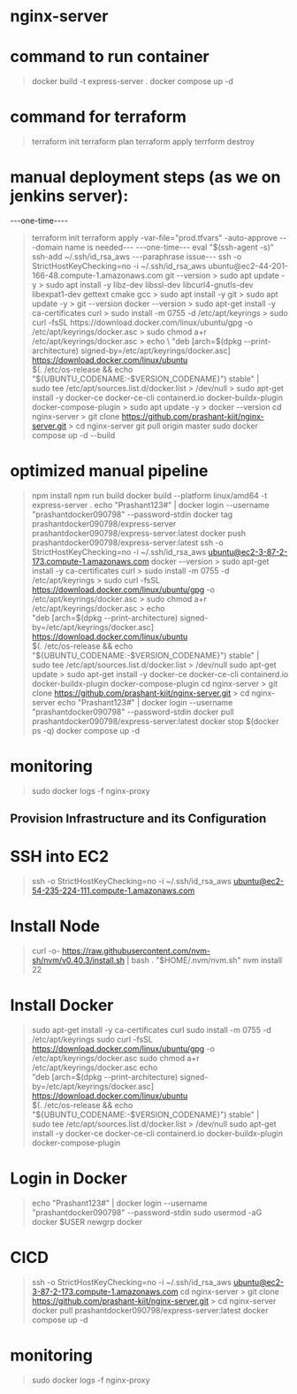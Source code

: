 # nginx-server

# command to run container
> docker build -t express-server .
> docker compose up -d

# command for terraform
> terraform init
> terraform plan
> terraform apply
> terrform destroy

# manual deployment steps (as we on jenkins server):
---one-time----
> terraform init
> terraform apply -var-file="prod.tfvars" -auto-approve
---domain name is needed---
---one-time---
> eval "$(ssh-agent -s)"
> ssh-add ~/.ssh/id_rsa_aws
---paraphrase issue---
> ssh -o StrictHostKeyChecking=no -i ~/.ssh/id_rsa_aws ubuntu@ec2-44-201-166-48.compute-1.amazonaws.com
> git --version
    > sudo apt update -y
    > sudo apt install -y libz-dev libssl-dev libcurl4-gnutls-dev libexpat1-dev gettext cmake gcc
    > sudo apt install -y git
    > sudo apt update -y
    > git --version
> docker --version
    > sudo apt-get install -y ca-certificates curl
    > sudo install -m 0755 -d /etc/apt/keyrings
    > sudo curl -fsSL https://download.docker.com/linux/ubuntu/gpg -o /etc/apt/keyrings/docker.asc
    > sudo chmod a+r /etc/apt/keyrings/docker.asc
    > echo \
      "deb [arch=$(dpkg --print-architecture) signed-by=/etc/apt/keyrings/docker.asc] https://download.docker.com/linux/ubuntu \
      $(. /etc/os-release && echo "${UBUNTU_CODENAME:-$VERSION_CODENAME}") stable" | \
      sudo tee /etc/apt/sources.list.d/docker.list > /dev/null
    > sudo apt-get install -y docker-ce docker-ce-cli containerd.io docker-buildx-plugin docker-compose-plugin
    > sudo apt update -y
    > docker --version
> cd nginx-server
    > git clone https://github.com/prashant-kiit/nginx-server.git
    > cd nginx-server
> git pull origin master
> sudo docker compose up -d --build 


# optimized manual pipeline
> npm install
> npm run build
> docker build --platform linux/amd64 -t express-server .
> echo "Prashant123#" | docker login --username "prashantdocker090798" --password-stdin
> docker tag prashantdocker090798/express-server prashantdocker090798/express-server:latest
> docker push prashantdocker090798/express-server:latest
> ssh -o StrictHostKeyChecking=no -i ~/.ssh/id_rsa_aws ubuntu@ec2-3-87-2-173.compute-1.amazonaws.com
> docker --version
    > sudo apt-get install -y ca-certificates curl
    > sudo install -m 0755 -d /etc/apt/keyrings
    > sudo curl -fsSL https://download.docker.com/linux/ubuntu/gpg -o /etc/apt/keyrings/docker.asc
    > sudo chmod a+r /etc/apt/keyrings/docker.asc
    > echo \
    "deb [arch=$(dpkg --print-architecture) signed-by=/etc/apt/keyrings/docker.asc] https://download.docker.com/linux/ubuntu \
    $(. /etc/os-release && echo "${UBUNTU_CODENAME:-$VERSION_CODENAME}") stable" | \
    sudo tee /etc/apt/sources.list.d/docker.list > /dev/null
    sudo apt-get update
    > sudo apt-get install -y docker-ce docker-ce-cli containerd.io docker-buildx-plugin docker-compose-plugin
> cd nginx-server
    > git clone https://github.com/prashant-kiit/nginx-server.git
    > cd nginx-server
> echo "Prashant123#" | docker login --username "prashantdocker090798" --password-stdin
> docker pull prashantdocker090798/express-server:latest
> docker stop $(docker ps -q)
> docker compose up -d

# monitoring
> sudo docker logs -f nginx-proxy


## Provision Infrastructure and its Configuration

# SSH into EC2
> ssh -o StrictHostKeyChecking=no -i ~/.ssh/id_rsa_aws ubuntu@ec2-54-235-224-111.compute-1.amazonaws.com

# Install Node
> curl -o- https://raw.githubusercontent.com/nvm-sh/nvm/v0.40.3/install.sh | bash
> \. "$HOME/.nvm/nvm.sh"
> nvm install 22

# Install Docker
> sudo apt-get install -y ca-certificates curl
> sudo install -m 0755 -d /etc/apt/keyrings
> sudo curl -fsSL https://download.docker.com/linux/ubuntu/gpg -o /etc/apt/keyrings/docker.asc
> sudo chmod a+r /etc/apt/keyrings/docker.asc
> echo \
    "deb [arch=$(dpkg --print-architecture) signed-by=/etc/apt/keyrings/docker.asc] https://download.docker.com/linux/ubuntu \
    $(. /etc/os-release && echo "${UBUNTU_CODENAME:-$VERSION_CODENAME}") stable" | \
    sudo tee /etc/apt/sources.list.d/docker.list > /dev/null
> sudo apt-get install -y docker-ce docker-ce-cli containerd.io docker-buildx-plugin docker-compose-plugin

# Login in Docker
> echo "Prashant123#" | docker login --username "prashantdocker090798" --password-stdin
> sudo usermod -aG docker $USER
> newgrp docker

# CICD
> ssh -o StrictHostKeyChecking=no -i ~/.ssh/id_rsa_aws ubuntu@ec2-3-87-2-173.compute-1.amazonaws.com
> cd nginx-server
    > git clone https://github.com/prashant-kiit/nginx-server.git
    > cd nginx-server
> docker pull prashantdocker090798/express-server:latest
> docker compose up -d

# monitoring
> sudo docker logs -f nginx-proxy